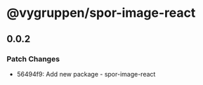 # @vygruppen/spor-image-react

## 0.0.2
### Patch Changes

- 56494f9: Add new package - spor-image-react
